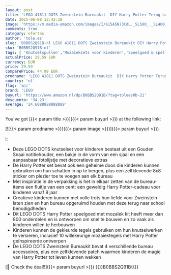 ```yaml
---
layout: post
title: 'LEGO 41811 DOTS Zweinstein Bureaukit  DIY Harry Potter Terug naar School Accessoires set  Bureau Organizer en Decoratie  Knutsel speelgoed voor Jongens en Meisjes met Geheime Doos en Fotolijst'
date: 2025-06-08 12:42:18
image: 'https://m.media-amazon.com/images/I/615A5N73CdL._SL500_._SL400_.jpg'
comments: true
category: ofertas
author: 'tole.es'
slug: 'B0BBS2Q91B-nl LEGO 41811 DOTS Zweinstein Bureaukit DIY Harry Potter...'
sku: 'B0BBS2Q91B-nl'
tags: [ 'Knutselspullen','Mozaïeksets voor kinderen','Speelgoed & spellen','lego','🇳🇱', ]
actualPrice: 29.59 EUR
currency: EUR
price: 29.59
comparePrice: 44.99 EUR
prodname: 'LEGO 41811 DOTS Zweinstein Bureaukit  DIY Harry Potter Terug naar School Accessoires set  Bureau Organizer en Decoratie  Knutsel speelgoed voor Jongens en Meisjes met Geheime Doos en Fotolijst'
country: 'nl'
flag: '🇳🇱'
brand: 'LEGO'
buyurl: 'https://www.amazon.nl/dp/B0BBS2Q91B/?tag=tolees0b-21'
descuento: '34.23'
average: '24.6088888888889'
---
```


You've got [{{< param title >}}]({{< param buyurl >}}) at the following link:

[![{{< param prodname >}}]({{< param image >}})]({{< param buyurl >}})

ℹ️:

- Deze LEGO DOTS knutselset voor kinderen bestaat uit een Gouden Snaai notitiehouder, een bakje in de vorm van een sjaal en een aanpasbaar fotolijstje met decoratieve extras
- De Harry Potter set bevat ook een geheime doos die kinderen kunnen gebruiken om hun schatten in op te bergen, plus een zelfklevende 8x8 sticker om plezier toe te voegen aan elk bureau
- Met inspiratie in de verpakking is het in elkaar zetten van de bureau-items een fluitje van een cent; een geweldig Harry Potter-cadeau voor kinderen vanaf 8 jaar
- Creatieve kinderen kunnen met volle trots hun liefde voor Zweinstein laten zien en hun bureau opgeruimd houden met deze terug naar school benodigdheden
- Dit LEGO DOTS Harry Potter speelgoed met mozaïek kit heeft meer dan 800 onderdelen en is ontworpen om snel te bouwen en zo vaak als kinderen willen te herbouwen
- Kinderen kunnen de gekleurde tegels gebruiken om hun knutselwerken te versieren, inclusief 10 willekeurige mozaïektegels met Harry Potter geïnspireerde ontwerpen
- De LEGO DOTS Zweinstein Bureaukit bevat 4 verschillende bureau accessoires, plus een zelfklevende patch waarmee kinderen de magie van Harry Potter tot leven kunnen wekken

[🛒 Check the deal!!]({{< param buyurl >}})
{{<world>}}B0BBS2Q91B{{</world>}}

